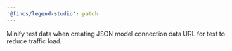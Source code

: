 ```yaml
---
'@finos/legend-studio': patch
---
```


Minify test data when creating JSON model connection data URL for test to reduce traffic load.
